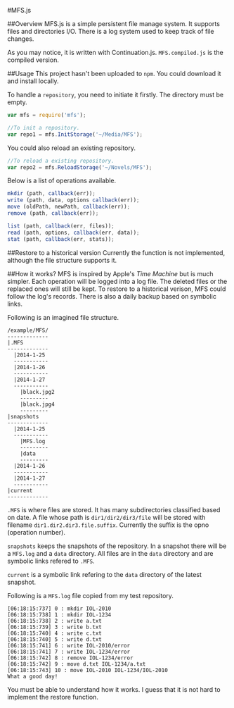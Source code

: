 #MFS.js

##Overview
MFS.js is a simple persistent file manage system. It supports files and directories I/O. There is a log system used to keep track of file changes.

As you may notice, it is written with Continuation.js. ``MFS.compiled.js`` is the compiled version.

##Usage
This project hasn't been uploaded to ``npm``. You could download it and install locally.

To handle a ``repository``, you need to initiate it firstly. The directory must be empty.

```Javascript
var mfs = require('mfs');

//To init a repository.
var repo1 = mfs.InitStorage('~/Media/MFS');
```

You could also reload an existing repository.

```Javascript
//To reload a existing repository.
var repo2 = mfs.ReloadStorage('~/Novels/MFS');
```

Below is a list of operations available.

```Javascript
mkdir (path, callback(err));
write (path, data, options callback(err));
move (oldPath, newPath, callback(err));
remove (path, callback(err));

list (path, callback(err, files));
read (path, options, callback(err, data));
stat (path, callback(err, stats));
```

##Restore to a historical version
Currently the function is not implemented, although the file structure supports it.

##How it works?
MFS is inspired by Apple's *Time Machine* but is much simpler. Each operation will be logged into a log file. The deleted files or the replaced ones will still be kept. To restore to a historical verison, MFS could follow the log's records. There is also a daily backup based on symbolic links.

Following is an imagined file structure.

```
/example/MFS/
-------------
|.MFS
-------------
  |2014-1-25
  -----------
  |2014-1-26
  -----------
  |2014-1-27
  -----------
    |black.jpg2
    ---------
    |black.jpg4
    ---------
|snapshots
-------------
  |2014-1-25
  -----------
    |MFS.log
    ---------
    |data
    ---------
  |2014-1-26
  -----------
  |2014-1-27
  -----------
|current
-------------
```

``.MFS`` is where files are stored. It has many subdirectories classified based on date. A file whose path is ``dir1/dir2/dir3/file`` will be stored with filename ``dir1.dir2.dir3.file.suffix``. Currently the suffix is the opno (operation number).

``snapshots`` keeps the snapshots of the repository. In a snapshot there will be a ``MFS.log`` and a ``data`` directory. All files are in the ``data`` directory and are symbolic links refered to ``.MFS``.

``current`` is a symbolic link refering to the ``data`` directory of the latest snapshot.

Following is a ``MFS.log`` file copied from my test repository.

```
[06:18:15:737] 0 : mkdir IOL-2010
[06:18:15:738] 1 : mkdir IOL-1234
[06:18:15:738] 2 : write a.txt
[06:18:15:739] 3 : write b.txt
[06:18:15:740] 4 : write c.txt
[06:18:15:740] 5 : write d.txt
[06:18:15:741] 6 : write IOL-2010/error
[06:18:15:741] 7 : write IOL-1234/error
[06:18:15:742] 8 : remove IOL-1234/error
[06:18:15:742] 9 : move d.txt IOL-1234/a.txt
[06:18:15:743] 10 : move IOL-2010 IOL-1234/IOL-2010
What a good day!
```

You must be able to understand how it works. I guess that it is not hard to implement the restore function.